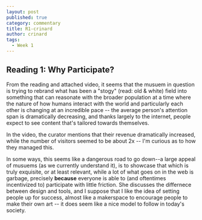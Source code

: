 ```yaml
---
layout: post
published: true
category: commentary
title: R1-crinard
author: crinard
tags:
  - Week 1
---
```

## Reading 1: Why Participate?

From the reading and attached video, it seems that the musuem in question is trying to rebrand what has been a "stogy" (read: old & white) field into something that can reasonate with the broader population at a time where the nature of how humans interact with the world and particularly each other is changing at an incredible pace -- the average person's attention span is dramatically decreasing, and thanks largely to the internet, people expect to see content that's tailored towards themselves. 

In the video, the curator mentions that their revenue dramatically increased, while the number of visitors seemed to be about 2x -- I'm curious as to how they managed this.

In some ways, this seems like a dangerous road to go down--a large appeal of musuems (as we currently understand it), is to showcase that which is truly exquisite, or at least relevant, while a lot of what goes on in the web is garbage, precisely **because** everyone is able to (and oftentimes incentivized to) participate with little friction. She discusses the differnece between design and tools, and I suppose that I like the idea of setting people up for success, almost like a makerspace to encourage people to make their own art -- it does seem like a nice model to follow in today's society.

